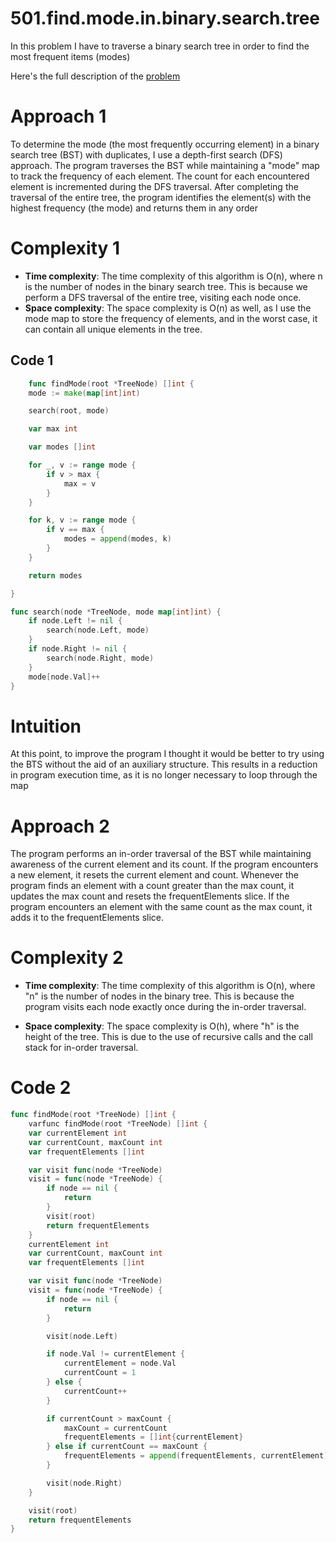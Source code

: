 # 501.find.mode.in.binary.search.tree 

In this problem I have to traverse a binary search tree in order to find the most frequent items (modes)

Here's the full description of the [problem](https://leetcode.com/problems/find-mode-in-binary-search-tree/?envType=daily-question&envId=2023-11-01)


# Approach 1

To determine the mode (the most frequently occurring element) in a binary search tree (BST) with duplicates, I use a depth-first search (DFS) approach. The program traverses the BST while maintaining a "mode" map to track the frequency of each element. The count for each encountered element is incremented during the DFS traversal. After completing the traversal of the entire tree, the program identifies the element(s) with the highest frequency (the mode) and returns them in any order



# Complexity 1

- **Time complexity**: The time complexity of this algorithm is O(n), where n is the number of nodes in the binary search tree. This is because we perform a DFS traversal of the entire tree, visiting each node once.
- **Space complexity**: The space complexity is O(n) as well, as I use the mode map to store the frequency of elements, and in the worst case, it can contain all unique elements in the tree. 

## Code 1

```go
    func findMode(root *TreeNode) []int {
	mode := make(map[int]int)

	search(root, mode)

	var max int

	var modes []int

	for _, v := range mode {
		if v > max {
			max = v
		}
	}

	for k, v := range mode {
		if v == max {
			modes = append(modes, k)
		}
	}

	return modes

}

func search(node *TreeNode, mode map[int]int) {
	if node.Left != nil {
		search(node.Left, mode)
	}
	if node.Right != nil {
		search(node.Right, mode)
	}
	mode[node.Val]++
}
```

# Intuition

At this point, to improve the program I thought it would be better to try using the BTS without the aid of an auxiliary structure. This results in a reduction in program execution time, as it is no longer necessary to loop through the map


# Approach 2

The program performs an in-order traversal of the BST while maintaining awareness of the current element and its count.
If the program encounters a new element, it resets the current element and count.
Whenever the program finds an element with a count greater than the max count, it updates the max count and resets the frequentElements slice.
If the program encounters an element with the same count as the max count, it adds it to the frequentElements slice.

# Complexity 2

- **Time complexity**: The time complexity of this algorithm is O(n), where "n" is the number of nodes in the binary tree. This is because the program visits each node exactly once during the in-order traversal.

- **Space complexity**: The space complexity is O(h), where "h" is the height of the tree. This is due to the use of recursive calls and the call stack for in-order traversal.

# Code 2


```go
func findMode(root *TreeNode) []int {
	varfunc findMode(root *TreeNode) []int {
	var currentElement int
	var currentCount, maxCount int
	var frequentElements []int

	var visit func(node *TreeNode)
	visit = func(node *TreeNode) {
		if node == nil {
			return
		}
	    visit(root)
	    return frequentElements
    }    
    currentElement int
	var currentCount, maxCount int
	var frequentElements []int

	var visit func(node *TreeNode)
	visit = func(node *TreeNode) {
		if node == nil {
			return
		}

		visit(node.Left)

		if node.Val != currentElement {
			currentElement = node.Val
			currentCount = 1
		} else {
			currentCount++
		}

		if currentCount > maxCount {
			maxCount = currentCount
			frequentElements = []int{currentElement}
		} else if currentCount == maxCount {
			frequentElements = append(frequentElements, currentElement)
		}

		visit(node.Right)
	}

	visit(root)
	return frequentElements
}
```